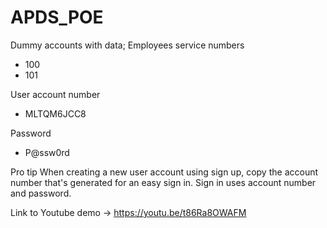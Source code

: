 # APDS_POE
 Dummy accounts with data;
 Employees service numbers
 * 100
 * 101
   
 User account number
 * MLTQM6JCC8
   
 Password
 * P@ssw0rd
 
 Pro tip
 When creating a new user account using sign up, copy the account number that's generated
 for an easy sign in. Sign in uses account number and password.
 
Link to Youtube demo -> https://youtu.be/t86Ra8OWAFM
